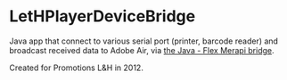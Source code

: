 LetHPlayerDeviceBridge
======================

Java app that connect to various serial port (printer, barcode reader) and broadcast received data to Adobe Air, via [the Java - Flex Merapi bridge](https://dzone.com/articles/merapi-bridge-between-air-and).

Created for Promotions L&H in 2012.


